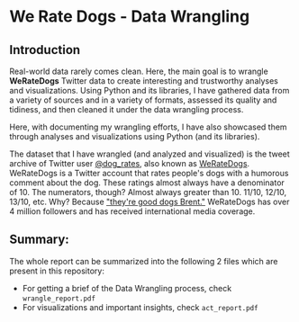 # We Rate Dogs - Data Wrangling


## Introduction

Real-world data rarely comes clean. Here, the main goal is to wrangle **WeRateDogs** Twitter data to create interesting and trustworthy analyses and visualizations. Using Python and its libraries, I have gathered data from a variety of sources and in a variety of formats, assessed its quality and tidiness, and then cleaned it under the data wrangling process.

Here, with documenting my wrangling efforts, I have also showcased them through analyses and visualizations using Python (and its libraries).

The dataset that I have wrangled (and analyzed and visualized) is the tweet archive of Twitter user [@dog_rates](https://twitter.com/dog_rates), also known as [WeRateDogs](https://en.wikipedia.org/wiki/WeRateDogs). WeRateDogs is a Twitter account that rates people's dogs with a humorous comment about the dog. These ratings almost always have a denominator of 10. The numerators, though? Almost always greater than 10. 11/10, 12/10, 13/10, etc. Why? Because ["they're good dogs Brent."](https://knowyourmeme.com/memes/theyre-good-dogs-brent) WeRateDogs has over 4 million followers and has received international media coverage.


## Summary:
The whole report can be summarized into the following 2 files which are present in this repository:
* For getting a brief of the Data Wrangling process, check `wrangle_report.pdf`
* For visualizations and important insights, check `act_report.pdf` 